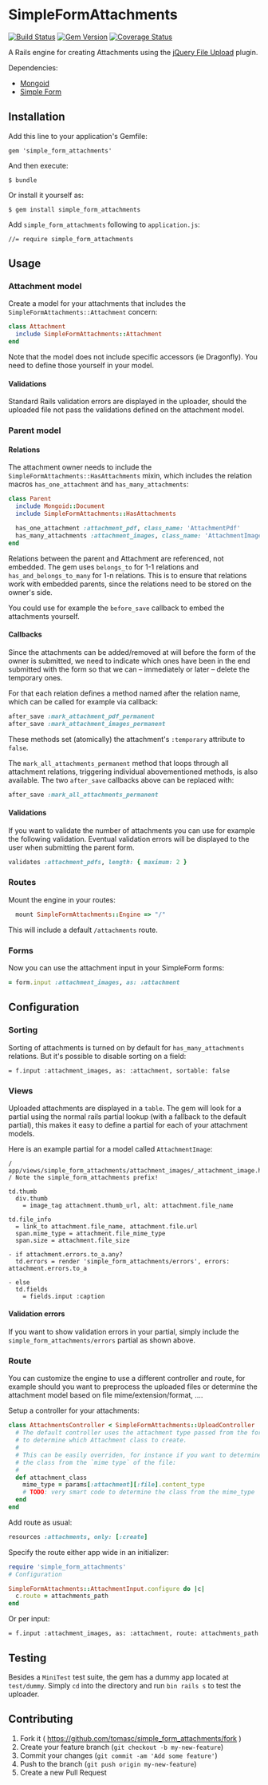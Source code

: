 # SimpleFormAttachments

[![Build Status](https://travis-ci.org/tomasc/simple_form_attachments.svg)](https://travis-ci.org/tomasc/simple_form_attachments) [![Gem Version](https://badge.fury.io/rb/simple_form_attachments.svg)](http://badge.fury.io/rb/simple_form_attachments) [![Coverage Status](https://img.shields.io/coveralls/tomasc/simple_form_attachments.svg)](https://coveralls.io/r/tomasc/simple_form_attachments)

A Rails engine for creating Attachments using the [jQuery File Upload](https://github.com/blueimp/jQuery-File-Upload) plugin.

Dependencies:
* [Mongoid](http://mongoid.org)
* [Simple Form](https://github.com/plataformatec/simple_form)

## Installation

Add this line to your application's Gemfile:

    gem 'simple_form_attachments'

And then execute:

    $ bundle

Or install it yourself as:

    $ gem install simple_form_attachments

Add `simple_form_attachments` following to `application.js`:

    //= require simple_form_attachments

## Usage

### Attachment model

Create a model for your attachments that includes the `SimpleFormAttachments::Attachment` concern:

```ruby
class Attachment
  include SimpleFormAttachments::Attachment
end
```

Note that the model does not include specific accessors (ie Dragonfly). You need to define those yourself in your model.

#### Validations

Standard Rails validation errors are displayed in the uploader, should the uploaded file not pass the validations defined on the attachment model.

### Parent model

#### Relations

The attachment owner needs to include the `SimpleFormAttachments::HasAttachments` mixin, which includes the relation macros `has_one_attachment` and `has_many_attachments`:

```ruby
class Parent
  include Mongoid::Document
  include SimpleFormAttachments::HasAttachments

  has_one_attachment :attachment_pdf, class_name: 'AttachmentPdf'
  has_many_attachments :attachment_images, class_name: 'AttachmentImage'
end
```

Relations between the parent and Attachment are referenced, not embedded. The gem uses `belongs_to` for 1-1 relations and `has_and_belongs_to_many` for 1-n relations. This is to ensure that relations work with embedded parents, since the relations need to be stored on the owner's side.

You could use for example the `before_save` callback to embed the attachments yourself.

#### Callbacks

Since the attachments can be added/removed at will before the form of the owner is submitted, we need to indicate which ones have been in the end submitted with the form so that we can – immediately or later – delete the temporary ones.

For that each relation defines a method named after the relation name, which can be called for example via callback:

```ruby
after_save :mark_attachment_pdf_permanent
after_save :mark_attachment_images_permanent
```

These methods set (atomically) the attachment's `:temporary` attribute to `false`.

The `mark_all_attachments_permanent` method that loops through all attachment relations, triggering individual abovementioned methods, is also available. The two `after_save` callbacks above can be replaced with:

```ruby
after_save :mark_all_attachments_permanent
```

#### Validations

If you want to validate the number of attachments you can use for example the following validation. Eventual validation errors will be displayed to the user when submitting the parent form.

```ruby
validates :attachment_pdfs, length: { maximum: 2 }
```

### Routes

Mount the engine in your routes:

```ruby
  mount SimpleFormAttachments::Engine => "/"
```

This will include a default `/attachments` route.

### Forms

Now you can use the attachment input in your SimpleForm forms:

```ruby
= form.input :attachment_images, as: :attachment
```

## Configuration

### Sorting

Sorting of attachments is turned on by default for `has_many_attachments` relations. But it's possible to disable sorting on a field:

```slim
= f.input :attachment_images, as: :attachment, sortable: false
```

### Views

Uploaded attachments are displayed in a `table`. The gem will look for a partial using the normal rails partial lookup (with a fallback to the default partial), this makes it easy to define a partial for each of your attachment models.

Here is an example partial for a model called `AttachmentImage`:
```slim
/ app/views/simple_form_attachments/attachment_images/_attachment_image.html.slim
/ Note the simple_form_attachments prefix!

td.thumb
  div.thumb
    = image_tag attachment.thumb_url, alt: attachment.file_name

td.file_info
  = link_to attachment.file_name, attachment.file.url
  span.mime_type = attachment.file_mime_type
  span.size = attachment.file_size

- if attachment.errors.to_a.any?
  td.errors = render 'simple_form_attachments/errors', errors: attachment.errors.to_a

- else
  td.fields
    = fields.input :caption
```


#### Validation errors

If you want to show validation errors in your partial, simply include the `simple_form_attachments/errors` partial as shown above.

### Route

You can customize the engine to use a different controller and route, for example should you want to preprocess the uploaded files or determine the attachment model based on file mime/extension/format, ….

Setup a controller for your attachments:

```ruby
class AttachmentsController < SimpleFormAttachments::UploadController
  # The default controller uses the attachment type passed from the form input
  # to determine which Attachment class to create.
  #
  # This can be easily overriden, for instance if you want to determine
  # the class from the `mime type` of the file:
  #
  def attachment_class
    mime_type = params[:attachment][:file].content_type
    # TODO: very smart code to determine the class from the mime_type
  end
end
```

Add route as usual:

```ruby
resources :attachments, only: [:create]
```

Specify the route either app wide in an initializer:

```ruby
require 'simple_form_attachments'
# Configuration

SimpleFormAttachments::AttachmentInput.configure do |c|
  c.route = attachments_path
end
```

Or per input:

```slim
= f.input :attachment_images, as: :attachment, route: attachments_path
```

## Testing

Besides a `MiniTest` test suite, the gem has a dummy app located at `test/dummy`. Simply `cd` into the directory and run `bin rails s` to test the uploader.

## Contributing

1. Fork it ( https://github.com/tomasc/simple_form_attachments/fork )
2. Create your feature branch (`git checkout -b my-new-feature`)
3. Commit your changes (`git commit -am 'Add some feature'`)
4. Push to the branch (`git push origin my-new-feature`)
5. Create a new Pull Request
